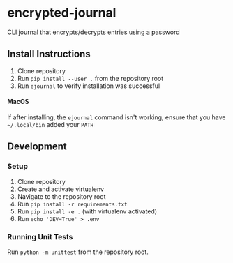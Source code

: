# encrypted-journal

CLI journal that encrypts/decrypts entries using a password

## Install Instructions
1. Clone repository
2. Run `pip install --user .` from the repository root
3. Run `ejournal` to verify installation was successful

#### MacOS
If after installing, the `ejournal` command isn't working, ensure that you have `~/.local/bin` added your `PATH`

## Development
### Setup
1. Clone repository
2. Create and activate virtualenv
3. Navigate to the repository root
4. Run `pip install -r requirements.txt`
5. Run `pip install -e .` (with virtualenv activated)
6. Run `echo 'DEV=True' > .env`

### Running Unit Tests
Run `python -m unittest` from the repository root.

